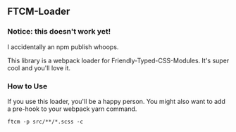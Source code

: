 ## FTCM-Loader

### Notice: this doesn't work yet!
I accidentally an npm publish whoops.


This library is a webpack loader for Friendly-Typed-CSS-Modules. It's super cool and you'll love it.


### How to Use
If you use this loader, you'll be a happy person. You might also want to add a pre-hook to your webpack yarn command.

```
ftcm -p src/**/*.scss -c
```
